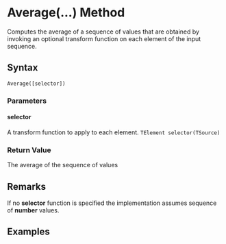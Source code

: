 # Average(...) Method
Computes the average of a sequence of values that are obtained by invoking an optional transform function on each element of the input sequence.


## Syntax
```
Average([selector])
```

### Parameters

#### selector
A transform function to apply to each element. ```TElement selector(TSource)```

### Return Value
The average of the sequence of values


## Remarks
If no **selector** function is specified the implementation assumes sequence of **number** values.


## Examples

